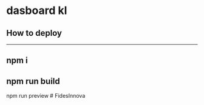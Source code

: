 # dasboard kl

## How to deploy

---

## npm i

## npm run build

npm run preview
#   F i d e s I n n o v a  
 